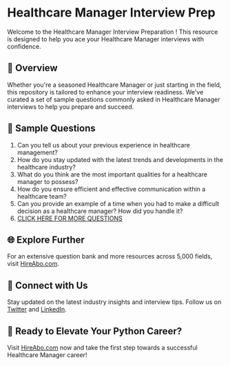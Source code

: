 # Healthcare Manager Interview Prep

Welcome to the Healthcare Manager Interview Preparation ! This resource is designed to help you ace your Healthcare Manager interviews with confidence.

## 🚀 Overview

Whether you're a seasoned Healthcare Manager or just starting in the field, this repository is tailored to enhance your interview readiness. We've curated a set of sample questions commonly asked in Healthcare Manager interviews to help you prepare and succeed.

## 📝 Sample Questions

1. Can you tell us about your previous experience in healthcare management?
2. How do you stay updated with the latest trends and developments in the healthcare industry?
3. What do you think are the most important qualities for a healthcare manager to possess?
4. How do you ensure efficient and effective communication within a healthcare team?
5. Can you provide an example of a time when you had to make a difficult decision as a healthcare manager? How did you handle it?
6. [CLICK HERE FOR MORE QUESTIONS](https://hireabo.com/job/2_4_2/Healthcare%20Manager)

## 🌐 Explore Further

For an extensive question bank and more resources across 5,000 fields, visit [HireAbo.com](https://www.hireabo.com).

## 📱 Connect with Us

Stay updated on the latest industry insights and interview tips. Follow us on [Twitter](https://twitter.com/hireabo) and [LinkedIn](https://www.linkedin.com/in/hire-abo-3609972a8/).

## 🚀 Ready to Elevate Your Python Career?

Visit [HireAbo.com](https://www.hireabo.com) now and take the first step towards a successful Healthcare Manager career!